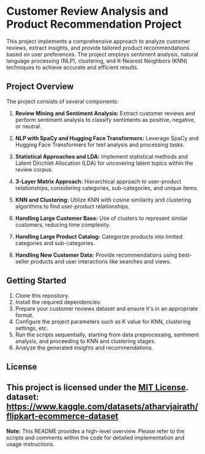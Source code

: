 # Customer Review Analysis and Product Recommendation Project

This project implements a comprehensive approach to analyze customer reviews, extract insights, and provide tailored product recommendations based on user preferences. The project employs sentiment analysis, natural language processing (NLP), clustering, and K-Nearest Neighbors (KNN) techniques to achieve accurate and efficient results.

## Project Overview

The project consists of several components:

1. **Review Mining and Sentiment Analysis:** Extract customer reviews and perform sentiment analysis to classify sentiments as positive, negative, or neutral.

2. **NLP with SpaCy and Hugging Face Transformers:** Leverage SpaCy and Hugging Face Transformers for text analysis and processing tasks.

3. **Statistical Approaches and LDA:** Implement statistical methods and Latent Dirichlet Allocation (LDA) for uncovering latent topics within the review corpus.

4. **3-Layer Matrix Approach:** Hierarchical approach to user-product relationships, considering categories, sub-categories, and unique items.

5. **KNN and Clustering:** Utilize KNN with cosine similarity and clustering algorithms to find user-product relationships.

6. **Handling Large Customer Base:** Use of clusters to represent similar customers, reducing time complexity.

7. **Handling Large Product Catalog:** Categorize products into limited categories and sub-categories.

8. **Handling New Customer Data:** Provide recommendations using best-seller products and user interactions like searches and views.

## Getting Started

1. Clone this repository.
2. Install the required dependencies.
3. Prepare your customer reviews dataset and ensure it's in an appropriate format.
4. Configure the project parameters such as K value for KNN, clustering settings, etc.
5. Run the scripts sequentially, starting from data preprocessing, sentiment analysis, and proceeding to KNN and clustering stages.
6. Analyze the generated insights and recommendations.


## License

This project is licensed under the [MIT License](LICENSE).
dataset:
https://www.kaggle.com/datasets/atharvjairath/flipkart-ecommerce-dataset
---

**Note:** This README provides a high-level overview. Please refer to the scripts and comments within the code for detailed implementation and usage instructions.
